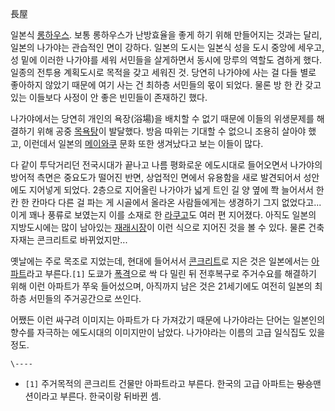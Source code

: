 長屋

일본식 [롱하우스](%EB%A1%B1%ED%95%98%EC%9A%B0%EC%8A%A4.md). 보통 롱하우스가 난방효율을 좋게 하기
위해 만들어지는 것과는 달리, 일본의 나가야는 관습적인 면이 강하다. 일본의 도시는 일본식 성을 도시 중앙에 세우고, 성 밑에 이러한
나가야를 세워 서민들을 살게하면서 동시에 망루의 역할도 겸하게 했다. 일종의 전투용 계획도시로 목적을 갖고 세워진 것. 당연히 나가야에 사는
걸 다들 별로 좋아하지 않았기 때문에 여기 사는 건 최하층 서민들의 몫이 되었다. 물론 방 한 칸 갖고 있는 이들보다 사정이 안 좋은
빈민들이 존재하긴 했다.

나가야에서는 당연히 개인의 욕장(浴場)을 배치할 수 없기 때문에 이들의 위생문제를 해결하기 위해 공중
[목욕탕](%EB%AA%A9%EC%9A%95%ED%83%95.md)이 발달했다. 방음 따위는 기대할 수 없으니 조용히 살아야 했고,
이런데서 일본의 [메이와쿠](%EB%A9%94%EC%9D%B4%EC%99%80%EC%BF%A0.md) 문화 또한 생겨났다고 보는 이들이
많다.

다 같이 투닥거리던 전국시대가 끝나고 나름 평화로운 에도시대로 들어오면서 나가야의 방어적 측면은 중요도가 떨어진 반면, 상업적인 면에서
유용함을 새로 발견되어서 성안에도 지어넣게 되었다. 2층으로 지어올린 나가야가 넓게 트인 길 양 옆에 쫙 늘어서서 한 칸 한 칸마다 다른 걸
파는 게 시골에서 올라온 사람들에게는 생경하기 그지 없었다고... 이게 꽤나 풍류로 보였는지 이를 소재로 한
[라쿠고](%EB%9D%BC%EC%BF%A0%EA%B3%A0.md)도 여러 편 지어졌다. 아직도 일본의 지방도시에는 많이 남아있는
[재래시장](%EC%9E%AC%EB%9E%98%EC%8B%9C%EC%9E%A5.md)이 이런 식으로 지어진 것을 볼 수 있다. 물론
건축자재는 콘크리트로 바뀌었지만...

옛날에는 주로 목조로 지었는데, 현대에 들어서서 [콘크리트](%EC%BD%98%ED%81%AC%EB%A6%AC%ED%8A%B8.md)로
지은 것은 일본에서는 [아파트](%EC%95%84%ED%8C%8C%ED%8A%B8.md)라고 부른다.`[1]` 도쿄가
[폭격](%ED%8F%AD%EA%B2%A9.md)으로 싹 다 밀린 뒤 전후복구로 주거수요를 해결하기 위해 이런 아파트가 쭈욱
들어섰으며, 아직까지 남은 것은 21세기에도 여전히 일본의 최하층 서민들의 주거공간으로 쓰인다.

어쨌든 이런 싸구려 이미지는 아파트가 다 가져갔기 때문에 나가야라는 단어는 일본인의 향수를 자극하는 에도시대의 이미지만이 남았다. 나가야라는
이름의 고급 일식집도 있을 정도.

`\----`

  * `[1]` 주거목적의 콘크리트 건물만 아파트라고 부른다. 한국의 고급 아파트는 <del>망숑</del>맨션이라고 부른다. 한국이랑 뒤바뀐 셈.

